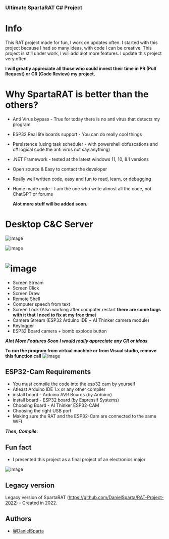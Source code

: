 ### Ultimate SpartaRAT C# Project
# Info
This RAT project made for fun, I work on updates often.
I started with this project because I had so many ideas, with code I can be creative. This project is still under work, I will add alot more features.
I update this project very often.

**I will greatly appreciate all those who could invest their time in PR (Pull Request) or CR (Code Review) my project.**

# Why SpartaRAT is better than the others?
- Anti Virus bypass - True for today there is no anti virus that detects my program
- ESP32 Real life boards support - You can do really cool things
- Persistence (using task scheduler - with powershell obfuscations and c# logical code the anti virus not say anything)
- .NET Framework - tested at the latest windows 11, 10, 8.1 versions
- Open source & Easy to contact the developer
- Really well written code, easy and fun to read, learn, or debugging
- Home made code - I am the one who write almost all the code, not ChatGPT or forums

  **Alot more stuff will be added soon.**

# Desktop C&C Server
![image](https://github.com/DanielSparta/2024-RAT-projet/assets/111179755/21ed04f8-30e4-49c7-95a0-9231817bb765)

![image](https://github.com/DanielSparta/2024-RAT-projet/assets/111179755/d228432f-87b1-4a0e-8c2f-5643d0385c13)

# ![image](https://github.com/DanielSparta/2024-RAT-projet/assets/111179755/78b29c43-c1ec-44ad-8c72-1369ed527d64)
- Screen Stream
- Screen Click
- Screen Draw
- Remote Shell
- Computer speech from text
- Screen Lock (Also working after computer restart **there are some bugs with it that I need to fix at my free time**)
- Camera Stream (ESP32 Arduino IDE ~ AI Thinker camera module)
- Keylogger
- ESP32 Board camera + bomb explode button
  
**_Alot More Features Soon_**
**_I would really appreciate any CR or ideas_**


**To run the program from virtual machine or from Visual studio, remove this function call**
![image](https://github.com/DanielSparta/2024-RAT-projet/assets/111179755/379831ad-8b4e-4536-8141-f0f4647fad70)



## ESP32-Cam Requirements
- You must compile the code into the esp32 cam by yourself
- Atleast Arduino IDE 1.x or any other compiler
- install board - Arduino AVR Boards (by Arduino)
- install board - ESP32 board (by Espressif Systems)
- Choosing Board - AI Thinker ESP32-CAM
- Choosing the right USB port
- Making sure the RAT and the ESP32-Cam are connected to the same WIFI

**_Then, Compile._**


## Fun fact
- I presented this project as a final project of an electronics major

![image](https://github.com/DanielSparta/2024-RAT-projet/assets/111179755/205d6626-1d0c-4f0d-a724-c0c631e00174)


## Legacy version
Legacy version of SpartaRAT (https://github.com/DanielSparta/RAT-Project-2022) - Created in 2022.

## Authors
- [@DanielSparta](https://github.com/DanielSparta)


